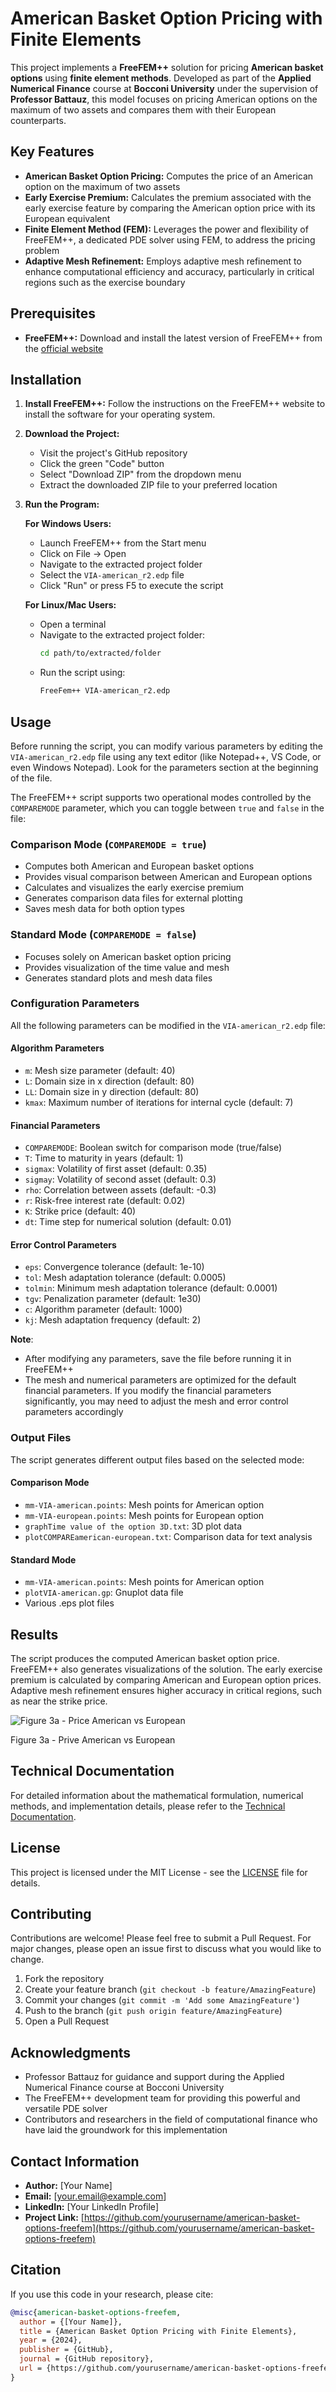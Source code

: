 # American Basket Option Pricing with Finite Elements

This project implements a **FreeFEM++** solution for pricing **American basket options** using **finite element methods**. Developed as part of the **Applied Numerical Finance** course at **Bocconi University** under the supervision of **Professor Battauz**, this model focuses on pricing American options on the maximum of two assets and compares them with their European counterparts.

## Key Features

* **American Basket Option Pricing:** Computes the price of an American option on the maximum of two assets
* **Early Exercise Premium:** Calculates the premium associated with the early exercise feature by comparing the American option price with its European equivalent
* **Finite Element Method (FEM):** Leverages the power and flexibility of FreeFEM++, a dedicated PDE solver using FEM, to address the pricing problem
* **Adaptive Mesh Refinement:** Employs adaptive mesh refinement to enhance computational efficiency and accuracy, particularly in critical regions such as the exercise boundary

## Prerequisites

* **FreeFEM++:** Download and install the latest version of FreeFEM++ from the [official website](https://doc.freefem.org/introduction/download.html)

## Installation

1. **Install FreeFEM++:** Follow the instructions on the FreeFEM++ website to install the software for your operating system.

2. **Download the Project:**
   * Visit the project's GitHub repository
   * Click the green "Code" button
   * Select "Download ZIP" from the dropdown menu
   * Extract the downloaded ZIP file to your preferred location

3. **Run the Program:**

   **For Windows Users:**
   * Launch FreeFEM++ from the Start menu
   * Click on File → Open
   * Navigate to the extracted project folder
   * Select the `VIA-american_r2.edp` file
   * Click "Run" or press F5 to execute the script

   **For Linux/Mac Users:**
   * Open a terminal
   * Navigate to the extracted project folder:
     ```bash
     cd path/to/extracted/folder
     ```
   * Run the script using:
     ```bash
     FreeFem++ VIA-american_r2.edp 
     ```
## Usage

Before running the script, you can modify various parameters by editing the `VIA-american_r2.edp` file using any text editor (like Notepad++, VS Code, or even Windows Notepad). Look for the parameters section at the beginning of the file.

The FreeFEM++ script supports two operational modes controlled by the `COMPAREMODE` parameter, which you can toggle between `true` and `false` in the file:

### Comparison Mode (`COMPAREMODE = true`)
- Computes both American and European basket options
- Provides visual comparison between American and European options
- Calculates and visualizes the early exercise premium
- Generates comparison data files for external plotting
- Saves mesh data for both option types

### Standard Mode (`COMPAREMODE = false`)
- Focuses solely on American basket option pricing
- Provides visualization of the time value and mesh
- Generates standard plots and mesh data files

### Configuration Parameters

All the following parameters can be modified in the `VIA-american_r2.edp` file:

#### Algorithm Parameters
* `m`: Mesh size parameter (default: 40)
* `L`: Domain size in x direction (default: 80)
* `LL`: Domain size in y direction (default: 80)
* `kmax`: Maximum number of iterations for internal cycle (default: 7)

#### Financial Parameters
* `COMPAREMODE`: Boolean switch for comparison mode (true/false)
* `T`: Time to maturity in years (default: 1)
* `sigmax`: Volatility of first asset (default: 0.35)
* `sigmay`: Volatility of second asset (default: 0.3)
* `rho`: Correlation between assets (default: -0.3)
* `r`: Risk-free interest rate (default: 0.02)
* `K`: Strike price (default: 40)
* `dt`: Time step for numerical solution (default: 0.01)

#### Error Control Parameters
* `eps`: Convergence tolerance (default: 1e-10)
* `tol`: Mesh adaptation tolerance (default: 0.0005)
* `tolmin`: Minimum mesh adaptation tolerance (default: 0.0001)
* `tgv`: Penalization parameter (default: 1e30)
* `c`: Algorithm parameter (default: 1000)
* `kj`: Mesh adaptation frequency (default: 2)

**Note**: 
- After modifying any parameters, save the file before running it in FreeFEM++
- The mesh and numerical parameters are optimized for the default financial parameters. If you modify the financial parameters significantly, you may need to adjust the mesh and error control parameters accordingly
### Output Files

The script generates different output files based on the selected mode:

#### Comparison Mode
- `mm-VIA-american.points`: Mesh points for American option
- `mm-VIA-european.points`: Mesh points for European option
- `graphTime value of the option 3D.txt`: 3D plot data
- `plotCOMPAREamerican-european.txt`: Comparison data for text analysis

#### Standard Mode
- `mm-VIA-american.points`: Mesh points for American option
- `plotVIA-american.gp`: Gnuplot data file
- Various .eps plot files

## Results

The script produces the computed American basket option price. FreeFEM++ also generates visualizations of the solution. The early exercise premium is calculated by comparing American and European option prices. Adaptive mesh refinement ensures higher accuracy in critical regions, such as near the strike price.

![Figure 3a - Price American vs European ](results/Figure_3a-Price_American_vs_European.png)

Figure 3a - Prive American vs European


## Technical Documentation

For detailed information about the mathematical formulation, numerical methods, and implementation details, please refer to the [Technical Documentation](docs/Finite_Element_Methods_for_Option_Pricing.pdf).

## License

This project is licensed under the MIT License - see the [LICENSE](LICENSE) file for details.

## Contributing

Contributions are welcome! Please feel free to submit a Pull Request. For major changes, please open an issue first to discuss what you would like to change.

1. Fork the repository
2. Create your feature branch (`git checkout -b feature/AmazingFeature`)
3. Commit your changes (`git commit -m 'Add some AmazingFeature'`)
4. Push to the branch (`git push origin feature/AmazingFeature`)
5. Open a Pull Request

## Acknowledgments

* Professor Battauz for guidance and support during the Applied Numerical Finance course at Bocconi University
* The FreeFEM++ development team for providing this powerful and versatile PDE solver
* Contributors and researchers in the field of computational finance who have laid the groundwork for this implementation

## Contact Information

* **Author:** [Your Name]
* **Email:** [your.email@example.com]
* **LinkedIn:** [Your LinkedIn Profile]
* **Project Link:** [https://github.com/yourusername/american-basket-options-freefem](https://github.com/yourusername/american-basket-options-freefem)

## Citation

If you use this code in your research, please cite:
```bibtex
@misc{american-basket-options-freefem,
  author = {[Your Name]},
  title = {American Basket Option Pricing with Finite Elements},
  year = {2024},
  publisher = {GitHub},
  journal = {GitHub repository},
  url = {https://github.com/yourusername/american-basket-options-freefem}
}
```
